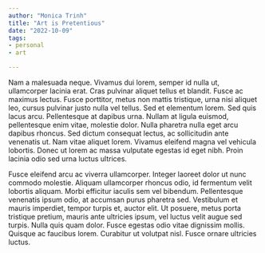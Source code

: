 ```yaml
---
author: "Monica Trinh"
title: "Art is Pretentious"
date: "2022-10-09"
tags: 
- personal
- art

---
```


Nam a malesuada neque. Vivamus dui lorem, semper id nulla ut, ullamcorper lacinia erat. Cras pulvinar aliquet tellus et blandit. Fusce ac maximus lectus. Fusce porttitor, metus non mattis tristique, urna nisi aliquet leo, cursus pulvinar justo nulla vel tellus. Sed et elementum lorem. Sed quis lacus arcu. Pellentesque at dapibus urna. Nullam at ligula euismod, pellentesque enim vitae, molestie dolor. Nulla pharetra nulla eget arcu dapibus rhoncus. Sed dictum consequat lectus, ac sollicitudin ante venenatis ut. Nam vitae aliquet lorem. Vivamus eleifend magna vel vehicula lobortis. Donec ut lorem ac massa vulputate egestas id eget nibh. Proin lacinia odio sed urna luctus ultrices.

Fusce eleifend arcu ac viverra ullamcorper. Integer laoreet dolor ut nunc commodo molestie. Aliquam ullamcorper rhoncus odio, id fermentum velit lobortis aliquam. Morbi efficitur iaculis sem vel bibendum. Pellentesque venenatis ipsum odio, at accumsan purus pharetra sed. Vestibulum et mauris imperdiet, tempor turpis et, auctor elit. Ut posuere, metus porta tristique pretium, mauris ante ultricies ipsum, vel luctus velit augue sed turpis. Nulla quis quam dolor. Fusce egestas odio vitae dignissim mollis. Quisque ac faucibus lorem. Curabitur ut volutpat nisl. Fusce ornare ultricies luctus.